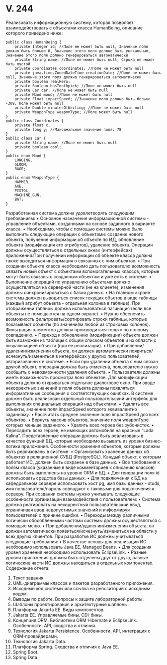 # V. 244

Реализовать информационную систему, которая позволяет взаимодействовать с объектами класса HumanBeing, описание которого приведено ниже:
```
public class HumanBeing {
    private Integer id; //Поле не может быть null, Значение поля должно быть больше 0, Значение этого поля должно быть уникальным, Значение этого поля должно генерироваться автоматически
    private String name; //Поле не может быть null, Строка не может быть пустой
    private Coordinates coordinates; //Поле не может быть null
    private java.time.ZonedDateTime creationDate; //Поле не может быть null, Значение этого поля должно генерироваться автоматически
    private boolean realHero;
    private Boolean hasToothpick; //Поле не может быть null
    private Car car; //Поле не может быть null
    private Mood mood; //Поле не может быть null
    private Float impactSpeed; //Значение поля должно быть больше -309, Поле может быть null
    private Double minutesOfWaiting; //Поле не может быть null
    private WeaponType weaponType; //Поле может быть null
}
public class Coordinates {
    private float x;
    private long y; //Максимальное значение поля: 78
}
public class Car {
    private String name; //Поле не может быть null
    private boolean cool;
}
public enum Mood {
    LONGING,
    GLOOM,
    RAGE;
}
public enum WeaponType {
    HAMMER,
    AXE,
    PISTOL,
    MACHINE_GUN,
    BAT;
}
```
Разработанная система должна удовлетворять следующим требованиям:
•	Основное назначение информационной системы - управление объектами, созданными на основе заданного в варианте класса.
•	Необходимо, чтобы с помощью системы можно было выполнить следующие операции с объектами: создание нового объекта, получение информации об объекте по ИД, обновление объекта (модификация его атрибутов), удаление объекта. Операции должны осуществляться в отдельных окнах (интерфейсах) приложения.При получении информации об объекте класса должна также выводиться информация о связанных с ним объектах.
•	При создании объекта класса необходимо дать пользователю возможность связать новый объект с объектами вспомогательных классов, которые могут быть связаны с созданным объектом и уже есть в системе.
•	Выполнение операций по управлению объектами должно осуществляться на серверной части (не на клиенте), изменения должны синхронизироваться с базой данных.
•	На главном экране системы должен выводиться список текущих объетов в виде таблицы (каждый атрибут объекта - отдельная колонка в таблице). При отображении таблицы должна использоваться пагинация (если все объекты не помещаются на одном экране).
•	Нужно обеспечить возможность фильтровать/сортировать строки таблицы, которые показывают объекты (по значениям любой из строковых колонок). Фильтрация элементов должна производиться только по полному совпадению.
•	Переход к обновлению (модификации) объекта должен быть возможен из таблицы с общим списком объектов и из области с визуализацией объекта (при ее реализации).
•	При добавлении/удалении/изменении объекта, он должен автоматически появиться/исчезнуть/измениться в интерфейсах у других пользователей, авторизованных в системе.
•	Если при удалении объекта с ним связан другой объект, операция должна быть отменена, пользователю нужно сообщить о невозможности удаления объекта.
•	Пользователи должны иметь возможность просмотра всех объектов. Для модификации объекта должно открываться отдельное диалоговое окно. При вводе некорректных значений в поля объекта должны появляться информативные сообщения о соответствующих ошибках.
В системе должен быть реализован отдельный пользовательский интерфейс для выполнения специальных операций над объектами:
•	Удалить все объекты, значение поля impactSpeed которого эквивалентно заданному.
•	Рассчитать среднее значение поля impactSpeed для всех объектов.
•	Вернуть массив объектов, значение поля weaponType которых меньше заданного.
•	Удалить всех героев без зубочисток.
•	Пересадить всех героев, не имеющих автомобиля на красные "Lada Kalina".
Представленные операции должны быть реализованы в качестве функций БД, которые необходимо вызывать из уровня бизнес-логики приложения.
Особенности хранения объектов, которые должны быть реализованы в системе:
•	Организовать хранение данных об объектах в реляционной СУБД (PostgreSQL). Каждый объект, с которым работает ИС, должен быть сохранен в базе данных.
•	Все требования к полям класса (указанные в виде комментариев к описанию классов) должны быть выполнены на уровне ORM и БД.
•	Для генерации поля id использовать средства базы данных.
•	Для подключения к БД на кафедральном сервере использовать хост pg, имя базы данных - studs, имя пользователя/пароль совпадают с таковыми для подключения к серверу.
При создании системы нужно учитывать следующие особенности организации взаимодействия с пользователем:
•	Система должна реагировать на некорректный пользовательский ввод, ограничивая ввод недопустимых значений и информируя пользователей о причине ошибки.
•	Переходы между различными логически обособленными частями системы должны осуществляться с помощью меню.
•	При добавлении/удалении/изменении объекта, он должен автоматически появиться/исчезнуть/измениться на области у всех других клиентов.
При разработке ИС должны учитываться следующие требования:
•	В качестве основы для реализации ИС необходимо использовать Java EE, Managed Beans.
•	Для создания уровня хранения необходимо использовать EclipseLink.
•	Разные уровни приложения должны быть отделены друг от друга, разные логические части ИС должны находиться в отдельных компонентах.
Содержание отчёта:
1.	Текст задания.
2.	UML-диаграммы классов и пакетов разработанного приложения.
3.	Исходный код системы или ссылка на репозиторий с исходным кодом.
4.	Выводы по работе.
Вопросы к защите лабораторной работы:
1.	Шаблоны проектирования и архитектурные шаблоны.
2.	Платформа Jakarta EE. Виды компонентов.
3.	Jakarta EE. Управляемые бины. CDI-бины.
4.	Концепция ORM. Библиотеки ORM Hibernate и EclipseLink. Особенности, API, сходства и отличия.
5.	Технология Jakarta Persistence. Особенности, API, интеграция с ORM-провайдерами.
6.	Технология Jakarta Data.
7.	Платформа Spring. Сходства и отличия с Java EE.
8.	Spring Boot.
9.	Spring Data.

